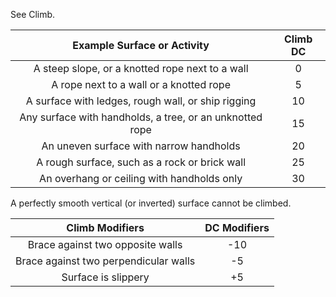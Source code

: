 See Climb.

|             **Example Surface or Activity**              | **Climb DC** |
|:--------------------------------------------------------:|:------------:|
|     A steep slope, or a knotted rope next to a wall      |      0       |
|         A rope next to a wall or a knotted rope          |      5       |
|    A surface with ledges, rough wall, or ship rigging    |      10      |
| Any surface with handholds, a tree, or an unknotted rope |      15      |
|         An uneven surface with narrow handholds          |      20      |
|      A rough surface, such as a rock or brick wall       |      25      |
|        An overhang or ceiling with handholds only        |      30      | 
A perfectly smooth vertical (or inverted) surface cannot be climbed.

|          **Climb Modifiers**          | **DC Modifiers** |
|:-------------------------------------:|:----------------:|
|   Brace against two opposite walls    |       -10        |
| Brace against two perpendicular walls |        -5        |
|          Surface is slippery          |        +5        | 
